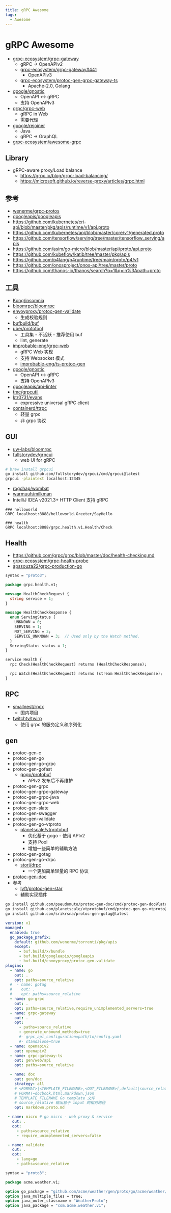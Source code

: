```yaml
---
title: gRPC Awesome
tags:
  - Awesome
---
```


# gRPC Awesome

- [grpc-ecosystem/grpc-gateway](https://github.com/grpc-ecosystem/grpc-gateway)
  - gRPC -> OpenAPIv2
  - [grpc-ecosystem/grpc-gateway#441](https://github.com/grpc-ecosystem/grpc-gateway/issues/441)
    - OpenAPIv3
  - [grpc-ecosystem/protoc-gen-grpc-gateway-ts](https://github.com/grpc-ecosystem/protoc-gen-grpc-gateway-ts)
    - Apache-2.0, Golang
- [google/gnostic](https://github.com/google/gnostic)
  - OpenAPI <-> gRPC
  - 支持 OpenAPIv3
- [grpc/grpc-web](https://github.com/grpc/grpc-web)
  - gRPC in Web
  - 需要代理
- [google/rejoiner](https://github.com/google/rejoiner)
  - Java
  - gRPC -> GraphQL
- [grpc-ecosystem/awesome-grpc](https://github.com/grpc-ecosystem/awesome-grpc)

## Library

- gRPC-aware proxy/Load balance
  - https://grpc.io/blog/grpc-load-balancing/
  - https://microsoft.github.io/reverse-proxy/articles/grpc.html

## 参考

- [wenerme/grpc-protos](https://github.com/wenerme/grpc-protos)
- [googleapis/googleapis](https://github.com/googleapis/googleapis)
- https://github.com/kubernetes/cri-api/blob/master/pkg/apis/runtime/v1/api.proto
- https://github.com/kubernetes/api/blob/master/core/v1/generated.proto
- https://github.com/tensorflow/serving/tree/master/tensorflow_serving/apis
- https://github.com/asim/go-micro/blob/master/api/proto/api.proto
- https://github.com/kubeflow/katib/tree/master/pkg/apis
- https://github.com/p4lang/p4runtime/tree/main/proto/p4/v1
- https://github.com/onosproject/onos-api/tree/master/proto
- https://github.com/thanos-io/thanos/search?p=1&q=in%3Apath+proto

<!-- -path:vendor  filename:*.proto -->

## 工具

- [Kong/insomnia](https://github.com/Kong/insomnia)
- [bloomrpc/bloomrpc](https://github.com/bloomrpc/bloomrpc)
- [envoyproxy/protoc-gen-validate](https://github.com/envoyproxy/protoc-gen-validate)
  - 生成校验规则
- [bufbuild/buf](https://github.com/bufbuild/buf)
- [uber/prototool](https://github.com/uber/prototool)
  - 工具集 - 不活跃 - 推荐使用 buf
  - lint, generate
- [improbable-eng/grpc-web](https://github.com/improbable-eng/grpc-web)
  - gRPC Web 实现
  - 支持 Websocket 模式
  - [improbable-eng/ts-protoc-gen](https://github.com/improbable-eng/ts-protoc-gen)
- [google/gnostic](https://github.com/google/gnostic)
  - OpenAPI <-> gRPC
  - 支持 OpenAPIv3
- [googleapis/api-linter](https://github.com/googleapis/api-linter)
- [tmc/grpcutil](https://github.com/tmc/grpcutil)
- [ktr0731/evans](https://github.com/ktr0731/evans)
  - expressive universal gRPC client
- [containerd/ttrpc](https://github.com/containerd/ttrpc)
  - 轻量 grpc
  - 非 grpc 协议

## GUI

- [uw-labs/bloomrpc](https://github.com/uw-labs/bloomrpc)
- [fullstorydev/grpcui](https://github.com/fullstorydev/grpcui)
  - web UI for gRPC

```bash
# brew install grpcui
go install github.com/fullstorydev/grpcui/cmd/grpcui@latest
grpcui -plaintext localhost:12345
```

- [rogchap/wombat](https://github.com/rogchap/wombat)
- [warmuuh/milkman](https://github.com/warmuuh/milkman)
- IntelliJ IDEA v2021.3+ HTTP Client 支持 gRPC

```
### helloworld
GRPC localhost:8888/helloworld.Greeter/SayHello

### health
GRPC localhost:8888/grpc.health.v1.Health/Check
```

## Health

- https://github.com/grpc/grpc/blob/master/doc/health-checking.md
- [grpc-ecosystem/grpc-health-probe](https://github.com/grpc-ecosystem/grpc-health-probe)
- [apssouza22/grpc-production-go](https://github.com/apssouza22/grpc-production-go)

```proto
syntax = "proto3";

package grpc.health.v1;

message HealthCheckRequest {
  string service = 1;
}

message HealthCheckResponse {
  enum ServingStatus {
    UNKNOWN = 0;
    SERVING = 1;
    NOT_SERVING = 2;
    SERVICE_UNKNOWN = 3;  // Used only by the Watch method.
  }
  ServingStatus status = 1;
}

service Health {
  rpc Check(HealthCheckRequest) returns (HealthCheckResponse);

  rpc Watch(HealthCheckRequest) returns (stream HealthCheckResponse);
}
```

## RPC

- [smallnest/rpcx](https://github.com/smallnest/rpcx)
  - 国内项目
- [twitchtv/twirp](https://github.com/twitchtv/twirp)
  - 使用 grpc 的服务定义和序列化

## gen

- protoc-gen-c
- protoc-gen-go
- protoc-gen-go-grpc
- protoc-gen-gofast
  - [gogo/protobuf](https://github.com/gogo/protobuf)
    - APIv2 发布后不再维护
- protoc-gen-grpc
- protoc-gen-grpc-gateway
- protoc-gen-grpc-java
- protoc-gen-grpc-web
- protoc-gen-slate
- protoc-gen-swagger
- protoc-gen-validate
- protoc-gen-go-vtproto
  - [planetscale/vtprotobuf](https://github.com/planetscale/vtprotobuf)
    - 优化基于 gogo - 使用 APIv2
    - 支持 Pool
    - 增加一些简单的辅助方法
- protoc-gen-gotag
- protoc-gen-go-drpc
  - [storj/drpc](https://github.com/storj/drpc)
    - 一个更加简单轻量的 RPC 协议
- [protoc-gen-doc](https://github.com/pseudomuto/protoc-gen-doc)
- 参考
  - [lyft/protoc-gen-star](https://github.com/lyft/protoc-gen-star)
  - 辅助实现插件

```bash
go install github.com/pseudomuto/protoc-gen-doc/cmd/protoc-gen-doc@latest
go install github.com/planetscale/vtprotobuf/cmd/protoc-gen-go-vtproto@latest
go install github.com/srikrsna/protoc-gen-gotag@latest
```

```yaml
version: v1
managed:
  enabled: true
  go_package_prefix:
    default: github.com/wenerme/torrenti/pkg/apis
    except:
      - buf.build/x/bundle
      - buf.build/googleapis/googleapis
      - buf.build/envoyproxy/protoc-gen-validate
plugins:
  - name: go
    out: .
    opt: paths=source_relative
  #  - name: gotag
  #    out: .
  #    opt: paths=source_relative
  - name: go-grpc
    out: .
    opt: paths=source_relative,require_unimplemented_servers=true
  - name: grpc-gateway
    out: .
    opt:
      - paths=source_relative
      - generate_unbound_methods=true
      #- grpc_api_configuration=path/to/config.yaml
      #- standalone=true
  - name: openapiv2
    out: openapiv2
  - name: grpc-gateway-ts
    out: gen/web/api
    opt: paths=source_relative

  - name: doc
    out: gen/doc
    strategy: all
    # <FORMAT>|<TEMPLATE_FILENAME>,<OUT_FILENAME>[,default|source_relative]
    # FORMAT=docbook,html,markdown,json
    # TEMPLATE_FILENAME Go template 文件
    # source_relative 输出基于 input 的相对路径
    opt: markdown,proto.md

 - name: micro # go micro - web proxy & service
   out: .
   opt:
     - paths=source_relative
     - require_unimplemented_servers=false

 - name: validate
   out: .
   opt:
     - lang=go
     - paths=source_relative
```

```proto
syntax = "proto3";

package acme.weather.v1;

option go_package = "github.com/acme/weather/gen/proto/go/acme/weather/v1;weatherv1";
option java_multiple_files = true;
option java_outer_classname = "WeatherProto";
option java_package = "com.acme.weather.v1";
```
